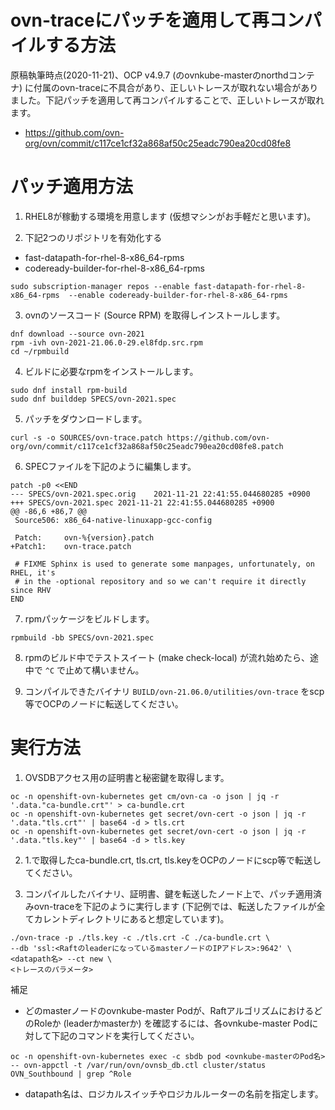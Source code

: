 # ovn-traceにパッチを適用して再コンパイルする方法

原稿執筆時点(2020-11-21)、OCP v4.9.7 (のovnkube-masterのnorthdコンテナ) に付属のovn-traceに不具合があり、正しいトレースが取れない場合がありました。下記パッチを適用して再コンパイルすることで、正しいトレースが取れます。

- https://github.com/ovn-org/ovn/commit/c117ce1cf32a868af50c25eadc790ea20cd08fe8

# パッチ適用方法

1. RHEL8が稼動する環境を用意します (仮想マシンがお手軽だと思います)。

2. 下記2つのリポジトリを有効化する
  - fast-datapath-for-rhel-8-x86_64-rpms
  - codeready-builder-for-rhel-8-x86_64-rpms
  
```
sudo subscription-manager repos --enable fast-datapath-for-rhel-8-x86_64-rpms  --enable codeready-builder-for-rhel-8-x86_64-rpms
```

3. ovnのソースコード (Source RPM) を取得しインストールします。

```
dnf download --source ovn-2021
rpm -ivh ovn-2021-21.06.0-29.el8fdp.src.rpm
cd ~/rpmbuild
```

4. ビルドに必要なrpmをインストールします。

```
sudo dnf install rpm-build
sudo dnf builddep SPECS/ovn-2021.spec
```

5. パッチをダウンロードします。

```
curl -s -o SOURCES/ovn-trace.patch https://github.com/ovn-org/ovn/commit/c117ce1cf32a868af50c25eadc790ea20cd08fe8.patch
```

6. SPECファイルを下記のように編集します。

```
patch -p0 <<END
--- SPECS/ovn-2021.spec.orig    2021-11-21 22:41:55.044680285 +0900
+++ SPECS/ovn-2021.spec 2021-11-21 22:41:55.044680285 +0900
@@ -86,6 +86,7 @@
 Source506: x86_64-native-linuxapp-gcc-config

 Patch:     ovn-%{version}.patch
+Patch1:    ovn-trace.patch

 # FIXME Sphinx is used to generate some manpages, unfortunately, on RHEL, it's
 # in the -optional repository and so we can't require it directly since RHV
END
```

7. rpmパッケージをビルドします。

```
rpmbuild -bb SPECS/ovn-2021.spec
```

8. rpmのビルド中でテストスイート (make check-local) が流れ始めたら、途中で `^C` で止めて構いません。

9. コンパイルできたバイナリ `BUILD/ovn-21.06.0/utilities/ovn-trace` をscp等でOCPのノードに転送してください。

# 実行方法

1. OVSDBアクセス用の証明書と秘密鍵を取得します。

```
oc -n openshift-ovn-kubernetes get cm/ovn-ca -o json | jq -r '.data."ca-bundle.crt"' > ca-bundle.crt
oc -n openshift-ovn-kubernetes get secret/ovn-cert -o json | jq -r '.data."tls.crt"' | base64 -d > tls.crt
oc -n openshift-ovn-kubernetes get secret/ovn-cert -o json | jq -r '.data."tls.key"' | base64 -d > tls.key
```

2. 1.で取得したca-bundle.crt, tls.crt, tls.keyをOCPのノードにscp等で転送してください。

3. コンパイルしたバイナリ、証明書、鍵を転送したノード上で、パッチ適用済みovn-traceを下記のように実行します (下記例では、転送したファイルが全てカレントディレクトリにあると想定しています)。

```
./ovn-trace -p ./tls.key -c ./tls.crt -C ./ca-bundle.crt \
--db 'ssl:<RaftのleaderになっているmasterノードのIPアドレス>:9642' \
<datapath名> --ct new \
<トレースのパラメータ>
```

補足
- どのmasterノードのovnkube-master Podが、RaftアルゴリズムにおけるどのRoleか (leaderかmasterか) を確認するには、各ovnkube-master Podに対して下記のコマンドを実行してください。

```
oc -n openshift-ovn-kubernetes exec -c sbdb pod <ovnkube-masterのPod名> -- ovn-appctl -t /var/run/ovn/ovnsb_db.ctl cluster/status OVN_Southbound | grep ^Role
```

- datapath名は、ロジカルスイッチやロジカルルーターの名前を指定します。


